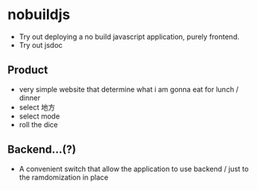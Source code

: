 # nobuildjs
- Try out deploying a no build javascript application, purely frontend.
- Try out jsdoc

## Product
- very simple website that determine what i am gonna eat for lunch / dinner
 - select 地方
 - select mode
 - roll the dice

## Backend...(?)
- A convenient switch that allow the application to use backend / just to the ramdomization in place
